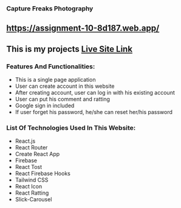 ### Capture Freaks Photography

## https://assignment-10-8d187.web.app/

## This is my projects [Live Site Link](https://assignment-10-8d187.web.app/)

### Features And Functionalities:
- This is a single page application
- User can create account in this website
- After creating account, user can log in with his existing account
- User can put his comment and ratting
- Google sign in included
- If user forget his password, he/she can reset her/his password

### List Of Technologies Used In This Website:
- React.js 
- React Router
- Create React App
- Firebase
- React Tost
- React Firebase Hooks
- Tailwind CSS
- React Icon
- React Ratting
- Slick-Carousel